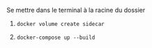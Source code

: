 Se mettre dans le terminal à la racine du dossier

1. `docker volume create sidecar`

2. `docker-compose up --build`
